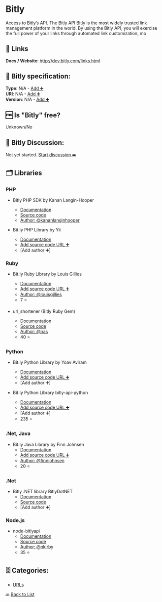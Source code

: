 # Bitly
Access to Bitly’s API. The Bitly API Bitly is the most widely trusted link management platform in the world. By using the Bitly API, you will exercise the full power of your links through automated link customization, mo

##  🔗 Links
**Docs / Website**: http://dev.bitly.com/links.html

## 🧬 Bitly specification:
**Type**: N/A - [Add ➕](https://github.com/apis-list/apis-list/edit/main/apis-list.yaml)  
**URI**: N/A - [Add ➕](https://github.com/apis-list/apis-list/edit/main/apis-list.yaml)  
**Version**: N/A - [Add ➕](https://github.com/apis-list/apis-list/edit/main/apis-list.yaml)

## 🆓 Is "Bitly" free?
 Unknown/No 

## 💬 Bitly Discussion:
Not yet started. [Start discussion ➡️](https://github.com/apis-list/apis-list/discussions/new)

## 🗂️ Libraries
### PHP
- Bitly PHP SDK by Kanan Langin-Hooper
    - [Documentation](https://packagist.org/packages/kananlanginhooper/bitly-api-php)
    - [Source code](https://github.com/kananlanginhooper/bitly-api-php)
    - [Author: @kananlanginhooper](https://github.com/kananlanginhooper)

- Bit.ly PHP Library by Yii
    - [Documentation](http://www.yiiframework.com/extension/bitly-url-shortener)
    - [Add source code URL ➕]()
    - [Add author ➕]

### Ruby
- Bit.ly Ruby Library by Louis Gillies
    - [Documentation](https://github.com/playgood/get_shorty)
    - [Add source code URL ➕]()
    - [Author: @louisgillies](https://github.com/louisgillies)
    - 7 ⭐

- url_shortener (Bitly Ruby Gem)
    - [Documentation](http://rdoc.info/github/nas/url_shortener)
    - [Source code](https://github.com/nas/url_shortener)
    - [Author: @nas](https://github.com/nas)
    - 40 ⭐

### Python
- Bit.ly Python Library by Yoav Aviram
    - [Documentation](https://code.google.com/p/python-bitly/)
    - [Add source code URL ➕]()
    - [Add author ➕]

- Bit.ly Python Library bitly-api-python
    - [Documentation](https://github.com/bitly/bitly-api-python)
    - [Add source code URL ➕]()
    - [Add author ➕]
    - 235 ⭐

### .Net, Java
-  Bit.ly Java Library by Finn Johnsen 
    - [Documentation](https://github.com/finnjohnsen/BitlyAndroid)
    - [Add source code URL ➕]()
    - [Author: @finnjohnsen](https://github.com/finnjohnsen)
    - 20 ⭐

### .Net
- Bitly .NET library BitlyDotNET
    - [Documentation](http://dev.bitly.com/code_libraries.html)
    - [Source code](https://code.google.com/p/bitly-dot-net/)
    - [Add author ➕]

### Node.js
- node-bitlyapi
    - [Documentation](https://www.npmjs.org/package/node-bitlyapi)
    - [Source code](https://github.com/nkirby/node-bitlyapi)
    - [Author: @nkirby](https://github.com/nkirby)
    - 35 ⭐


## 🗄️ Categories:
- [URLs](https://github.com/apis-list/apis-list#urls-)

🔙  [Back to List](https://github.com/apis-list/apis-list)
